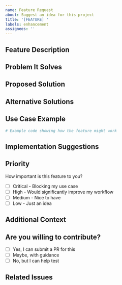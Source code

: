```yaml
---
name: Feature Request
about: Suggest an idea for this project
title: '[FEATURE] '
labels: enhancement
assignees: ''
---
```


## Feature Description
<!-- A clear and concise description of what you want to happen -->

## Problem It Solves
<!-- Describe the problem this feature would solve or the use case it addresses -->

## Proposed Solution
<!-- Describe how you envision this feature working -->

## Alternative Solutions
<!-- Describe any alternative solutions or features you've considered -->

## Use Case Example
<!-- Provide a concrete example of how this feature would be used -->
```python
# Example code showing how the feature might work
```

## Implementation Suggestions
<!-- If you have ideas about how to implement this, share them here -->

## Priority
How important is this feature to you?
- [ ] Critical - Blocking my use case
- [ ] High - Would significantly improve my workflow
- [ ] Medium - Nice to have
- [ ] Low - Just an idea

## Additional Context
<!-- Add any other context, screenshots, or examples about the feature request here -->

## Are you willing to contribute?
- [ ] Yes, I can submit a PR for this
- [ ] Maybe, with guidance
- [ ] No, but I can help test

## Related Issues
<!-- Link any related issues or discussions -->

